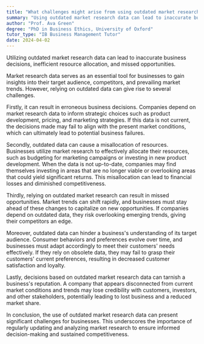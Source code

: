 ```yaml
---
title: "What challenges might arise from using outdated market research data?"
summary: "Using outdated market research data can lead to inaccurate business decisions, misallocation of resources, and missed opportunities."
author: "Prof. Ava Green"
degree: "PhD in Business Ethics, University of Oxford"
tutor_type: "IB Business Management Tutor"
date: 2024-04-02
---
```


Utilizing outdated market research data can lead to inaccurate business decisions, inefficient resource allocation, and missed opportunities.

Market research data serves as an essential tool for businesses to gain insights into their target audience, competitors, and prevailing market trends. However, relying on outdated data can give rise to several challenges. 

Firstly, it can result in erroneous business decisions. Companies depend on market research data to inform strategic choices such as product development, pricing, and marketing strategies. If this data is not current, the decisions made may fail to align with the present market conditions, which can ultimately lead to potential business failures.

Secondly, outdated data can cause a misallocation of resources. Businesses utilize market research to effectively allocate their resources, such as budgeting for marketing campaigns or investing in new product development. When the data is not up-to-date, companies may find themselves investing in areas that are no longer viable or overlooking areas that could yield significant returns. This misallocation can lead to financial losses and diminished competitiveness.

Thirdly, relying on outdated market research can result in missed opportunities. Market trends can shift rapidly, and businesses must stay ahead of these changes to capitalize on new opportunities. If companies depend on outdated data, they risk overlooking emerging trends, giving their competitors an edge.

Moreover, outdated data can hinder a business's understanding of its target audience. Consumer behaviors and preferences evolve over time, and businesses must adapt accordingly to meet their customers' needs effectively. If they rely on obsolete data, they may fail to grasp their customers' current preferences, resulting in decreased customer satisfaction and loyalty.

Lastly, decisions based on outdated market research data can tarnish a business's reputation. A company that appears disconnected from current market conditions and trends may lose credibility with customers, investors, and other stakeholders, potentially leading to lost business and a reduced market share.

In conclusion, the use of outdated market research data can present significant challenges for businesses. This underscores the importance of regularly updating and analyzing market research to ensure informed decision-making and sustained competitiveness.
    